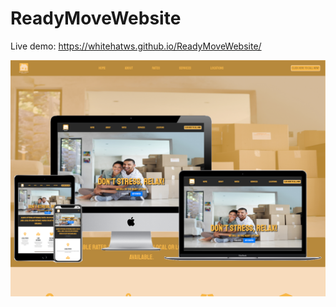 # ReadyMoveWebsite

Live demo: https://whitehatws.github.io/ReadyMoveWebsite/

![ReadyMoveWebsite](https://github.com/whitehatws/ReadyMoveWebsite/blob/main/readymovedribble.png)
